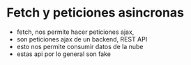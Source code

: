 # Fetch y peticiones asincronas 
- fetch, nos permite hacer peticiones ajax, 
- son peticiones ajax de un backend, REST API 
- esto nos permite consumir datos de la nube
- estas api por lo general son fake




